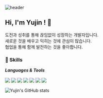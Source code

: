 

![header](https://capsule-render.vercel.app/api?type=wave&color=auto&height=100&section=header&fontSize=40)

## Hi, I'm Yujin ! 👋

도전과 성취를 통해 끊임없이 성장하는 개발자입니다.<br>
새로운 것을 배우고 익히는 것에 관심이 많습니다.<br>
협업을 통해 함께 발전하는 것을 좋아합니다.<br>

### 💪 Skills
***Languages & Tools*** <br>
<br>
<img src="https://img.shields.io/badge/HTML5-E34F26?style=flat&logo=html5&logoColor=white"/>
<img src="https://img.shields.io/badge/CSS3-1572B6?style=flat&logo=html5&logoColor=white"/>
<img src="https://img.shields.io/badge/JavaScript-F7DF1E?style=flat&logo=javascript&logoColor=white"/>
<img src="https://img.shields.io/badge/JQuery-0769AD?style=flat&logo=jquery&logoColor=white"/>
<img src="https://img.shields.io/badge/React-61DAFB?style=flat&logo=react&logoColor=white"/>
<img src="https://img.shields.io/badge/Java-007396?style=flat-square&logo=Java&logoColor=white"/>
<img src="https://img.shields.io/badge/Git-F05032?style=flat&logo=git&logoColor=white"/>


![Yujin's GitHub stats](https://github-readme-stats.vercel.app/api?username=cc-yujin&show_icons=true&theme=radical)
